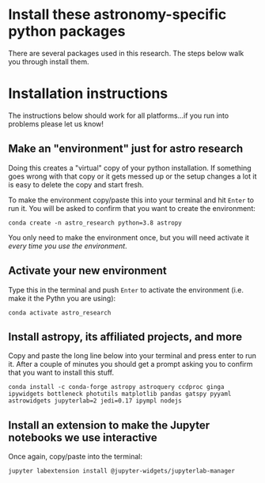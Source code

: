 # Install these astronomy-specific python packages

There are several packages used in this research. The steps below walk you through install them.

# Installation instructions

The instructions below should work for all platforms...if you run into problems please let us know!

## Make an "environment" just for astro research 

Doing this creates a "virtual" copy of your python installation. If something goes wrong with that copy or it gets messed up or the setup changes a lot it is easy to delete the copy and start fresh.

To make the environment copy/paste this into your terminal and hit `Enter` to run it. You will be asked to confirm that you want to create the environment:

```
conda create -n astro_research python=3.8 astropy
```

You only need to make the environment once, but you will need activate it *every time you use the environment*.

## Activate your new environment 

Type this in the terminal and push `Enter` to activate the environment (i.e. make it the Pythn you are using):

```
conda activate astro_research
```

## Install astropy, its affiliated projects, and more

Copy and paste the long line below into your terminal and press enter to run it. After a couple of minutes you should get a prompt asking you to confirm that you want to install this stuff.

```
conda install -c conda-forge astropy astroquery ccdproc ginga ipywidgets bottleneck photutils matplotlib pandas gatspy pyyaml astrowidgets jupyterlab=2 jedi=0.17 ipympl nodejs
```

## Install an extension to make the Jupyter notebooks we use interactive

Once again, copy/paste into the terminal:

```
jupyter labextension install @jupyter-widgets/jupyterlab-manager
```

